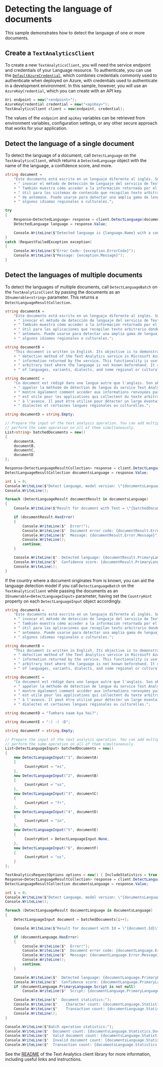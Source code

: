# Detecting the language of documents

This sample demonstrates how to detect the language of one or more documents.

## Create a `TextAnalyticsClient`

To create a new `TextAnalyticsClient`, you will need the service endpoint and credentials of your Language resource. To authenticate, you can use the [`DefaultAzureCredential`][DefaultAzureCredential], which combines credentials commonly used to authenticate when deployed on Azure, with credentials used to authenticate in a development environment. In this sample, however, you will use an `AzureKeyCredential`, which you can create with an API key.

```C# Snippet:CreateTextAnalyticsClient
Uri endpoint = new("<endpoint>");
AzureKeyCredential credential = new("<apiKey>");
TextAnalyticsClient client = new(endpoint, credential);
```

The values of the `endpoint` and `apiKey` variables can be retrieved from environment variables, configuration settings, or any other secure approach that works for your application.

## Detect the language of a single document

To detect the language of a document, call `DetectLanguage` on the `TextAnalyticsClient`, which returns a `DetectedLanguage` object with the name of the language, a confidence score, and more.

```C# Snippet:Sample1_DetectLanguage
string document =
    "Este documento está escrito en un lenguaje diferente al inglés. Su objectivo es demostrar cómo"
    + " invocar el método de Detección de Lenguaje del servicio de Text Analytics en Microsoft Azure."
    + " También muestra cómo acceder a la información retornada por el servicio. Esta funcionalidad es"
    + " útil para los sistemas de contenido que recopilan texto arbitrario, donde el lenguaje no se conoce"
    + " de antemano. Puede usarse para detectar una amplia gama de lenguajes, variantes, dialectos y"
    + " algunos idiomas regionales o culturales.";

try
{
    Response<DetectedLanguage> response = client.DetectLanguage(document);
    DetectedLanguage language = response.Value;

    Console.WriteLine($"Detected language is {language.Name} with a confidence score of {language.ConfidenceScore}.");
}
catch (RequestFailedException exception)
{
    Console.WriteLine($"Error Code: {exception.ErrorCode}");
    Console.WriteLine($"Message: {exception.Message}");
}
```

## Detect the languages of multiple documents

To detect the languages of multiple documents, call `DetectLanguageBatch` on the `TextAnalyticsClient` by passing the documents as an `IEnumerable<string>` parameter. This returns a `DetectLanguageResultCollection`.

```C# Snippet:Sample1_DetectLanguageBatchConvenience
string documentA =
    "Este documento está escrito en un lenguaje diferente al inglés. Su objectivo es demostrar cómo"
    + " invocar el método de detección de lenguaje del servicio de Text Analytics en Microsoft Azure."
    + " También muestra cómo acceder a la información retornada por el servicio. Esta funcionalidad es"
    + " útil para las aplicaciones que recopilan texto arbitrario donde el lenguaje no se conoce de"
    + " antemano. Puede usarse para detectar una amplia gama de lenguajes, variantes, dialectos y"
    + " algunos idiomas regionales o culturales.";

string documentB =
    "This document is written in English. Its objective is to demonstrate how to call the language"
    + " detection method of the Text Analytics service in Microsoft Azure. It also shows how to access the"
    + " information returned by the service. This functionality is useful for applications that collect"
    + " arbitrary text where the language is not known beforehand. It can be used to detect a wide range"
    + " of languages, variants, dialects, and some regional or cultural languages.";

string documentC =
    "Ce document est rédigé dans une langue autre que l'anglais. Son objectif est de montrer comment"
    + " appeler la méthode de détection de langue du service Text Analytics dans Microsoft Azure. Il"
    + " montre également comment accéder aux informations renvoyées par le service. Cette fonctionnalité"
    + " est utile pour les applications qui collectent du texte arbitraire dont la langue n'est pas connue"
    + " à l'avance. Il peut être utilisé pour détecter un large éventail de langues, de variantes, de"
    + " dialectes et certaines langues régionales ou culturelles.";

string documentD = string.Empty;

// Prepare the input of the text analysis operation. You can add multiple documents to this list and
// perform the same operation on all of them simultaneously.
List<string> batchedDocuments = new()
{
    documentA,
    documentB,
    documentC,
    documentD
};

Response<DetectLanguageResultCollection> response = client.DetectLanguageBatch(batchedDocuments);
DetectLanguageResultCollection documentsLanguage = response.Value;

int i = 0;
Console.WriteLine($"Detect Language, model version: \"{documentsLanguage.ModelVersion}\"");
Console.WriteLine();

foreach (DetectLanguageResult documentResult in documentsLanguage)
{
    Console.WriteLine($"Result for document with Text = \"{batchedDocuments[i++]}\"");

    if (documentResult.HasError)
    {
        Console.WriteLine($"  Error!");
        Console.WriteLine($"  Document error code: {documentResult.Error.ErrorCode}");
        Console.WriteLine($"  Message: {documentResult.Error.Message}");
        Console.WriteLine();
        continue;
    }

    Console.WriteLine($"  Detected language: {documentResult.PrimaryLanguage.Name}");
    Console.WriteLine($"  Confidence score: {documentResult.PrimaryLanguage.ConfidenceScore}");
    Console.WriteLine();
}
```

If the country where a document originates from is known, you can aid the language detection model if you call `DetectLanguageBatch` on the `TextAnalyticsClient` while passing the documents as an `IEnumerable<DetectLanguageInput>` parameter, having set the `CountryHint` property on each `DetectLanguageInput` object accordingly.

```C# Snippet:Sample1_DetectLanguageBatch
string documentA =
    "Este documento está escrito en un lenguaje diferente al inglés. Su objectivo es demostrar cómo"
    + " invocar el método de detección de lenguaje del servicio de Text Analytics en Microsoft Azure."
    + " También muestra cómo acceder a la información retornada por el servicio. Esta funcionalidad es"
    + " útil para las aplicaciones que recopilan texto arbitrario donde el lenguaje no se conoce de"
    + " antemano. Puede usarse para detectar una amplia gama de lenguajes, variantes, dialectos y"
    + " algunos idiomas regionales o culturales.";

string documentB =
    "This document is written in English. Its objective is to demonstrate how to call the language"
    + " detection method of the Text Analytics service in Microsoft Azure. It also shows how to access the"
    + " information returned by the service. This functionality is useful for applications that collect"
    + " arbitrary text where the language is not known beforehand. It can be used to detect a wide range"
    + " of languages, variants, dialects, and some regional or cultural languages.";

string documentC =
    "Ce document est rédigé dans une langue autre que l'anglais. Son objectif est de montrer comment"
    + " appeler la méthode de détection de langue du service Text Analytics dans Microsoft Azure. Il"
    + " montre également comment accéder aux informations renvoyées par le service. Cette fonctionnalité"
    + " est utile pour les applications qui collectent du texte arbitraire dont la langue n'est pas connue"
    + " à l'avance. Il peut être utilisé pour détecter un large éventail de langues, de variantes, de"
    + " dialectes et certaines langues régionales ou culturelles.";

string documentD = "Tumhara naam kya hai?";

string documentE = ":) :( :D";

string documentF = string.Empty;

// Prepare the input of the text analysis operation. You can add multiple documents to this list and
// perform the same operation on all of them simultaneously.
List<DetectLanguageInput> batchedDocuments = new()
{
    new DetectLanguageInput("1", documentA)
    {
         CountryHint = "es",
    },
    new DetectLanguageInput("2", documentB)
    {
         CountryHint = "us",
    },
    new DetectLanguageInput("3", documentC)
    {
         CountryHint = "fr",
    },
    new DetectLanguageInput("4", documentD)
    {
         CountryHint = "in",
    },
    new DetectLanguageInput("5", documentE)
    {
         CountryHint = DetectLanguageInput.None,
    },
    new DetectLanguageInput("6", documentF)
    {
         CountryHint = "us",
    }
};

TextAnalyticsRequestOptions options = new() { IncludeStatistics = true };
Response<DetectLanguageResultCollection> response = client.DetectLanguageBatch(batchedDocuments, options);
DetectLanguageResultCollection documentsLanguage = response.Value;

int i = 0;
Console.WriteLine($"Detect Language, model version: \"{documentsLanguage.ModelVersion}\"");
Console.WriteLine();

foreach (DetectLanguageResult documentLanguage in documentsLanguage)
{
    DetectLanguageInput document = batchedDocuments[i++];

    Console.WriteLine($"Result for document with Id = \"{document.Id}\" and CountryHint = \"{document.CountryHint}\":");

    if (documentLanguage.HasError)
    {
        Console.WriteLine($"  Error!");
        Console.WriteLine($"  Document error code: {documentLanguage.Error.ErrorCode}");
        Console.WriteLine($"  Message: {documentLanguage.Error.Message}");
        Console.WriteLine();
        continue;
    }

    Console.WriteLine($"  Detected language: {documentLanguage.PrimaryLanguage.Name}");
    Console.WriteLine($"  Confidence score: {documentLanguage.PrimaryLanguage.ConfidenceScore}");
    if (documentLanguage.PrimaryLanguage.Script is not null)
        Console.WriteLine($"  Script: {documentLanguage.PrimaryLanguage.Script}");

    Console.WriteLine($"  Document statistics:");
    Console.WriteLine($"    Character count: {documentLanguage.Statistics.CharacterCount}");
    Console.WriteLine($"    Transaction count: {documentLanguage.Statistics.TransactionCount}");
    Console.WriteLine();
}

Console.WriteLine($"Batch operation statistics:");
Console.WriteLine($"  Document count: {documentsLanguage.Statistics.DocumentCount}");
Console.WriteLine($"  Valid document count: {documentsLanguage.Statistics.ValidDocumentCount}");
Console.WriteLine($"  Invalid document count: {documentsLanguage.Statistics.InvalidDocumentCount}");
Console.WriteLine($"  Transaction count: {documentsLanguage.Statistics.TransactionCount}");
```

See the [README] of the Text Analytics client library for more information, including useful links and instructions.

[DefaultAzureCredential]: https://github.com/Azure/azure-sdk-for-net/blob/main/sdk/identity/Azure.Identity/README.md
[README]: https://github.com/Azure/azure-sdk-for-net/blob/main/sdk/textanalytics/Azure.AI.TextAnalytics/README.md
